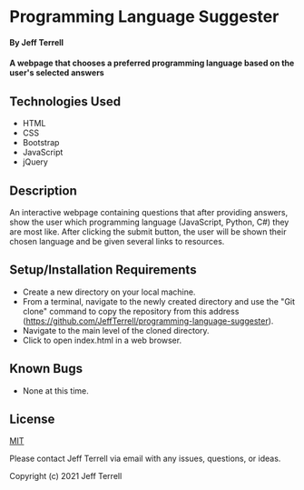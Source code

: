 # Programming Language Suggester

#### By Jeff Terrell

#### A webpage that chooses a preferred programming language based on the user's selected answers

## Technologies Used

* HTML
* CSS
* Bootstrap
* JavaScript
* jQuery

## Description

An interactive webpage containing questions that after providing answers, show the user which programming language (JavaScript, Python, C#) they are most like. After clicking the submit button, the user will be shown their chosen language and be given several links to resources.

## Setup/Installation Requirements

* Create a new directory on your local machine.
* From a terminal, navigate to the newly created directory and use the "Git clone" command to copy the repository from this address (https://github.com/JeffTerrell/programming-language-suggester).
* Navigate to the main level of the cloned directory.
* Click to open index.html in a web browser.


## Known Bugs

* None at this time.

## License

[MIT](https://opensource.org/licenses/MIT)

Please contact Jeff Terrell via email with any issues, questions, or ideas.

Copyright (c) 2021 Jeff Terrell